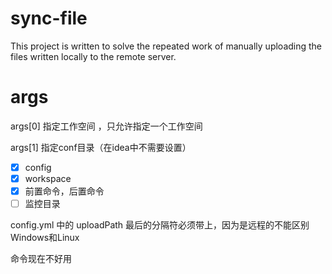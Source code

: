 # sync-file

This project is written to solve the repeated work of manually uploading the files written locally to the remote server.

# args

args[0] 指定工作空间 ，只允许指定一个工作空间

args[1] 指定conf目录（在idea中不需要设置）

- [x] config
- [x] workspace
- [x] 前置命令，后置命令
- [ ] 监控目录

config.yml 中的 uploadPath 最后的分隔符必须带上，因为是远程的不能区别Windows和Linux

命令现在不好用